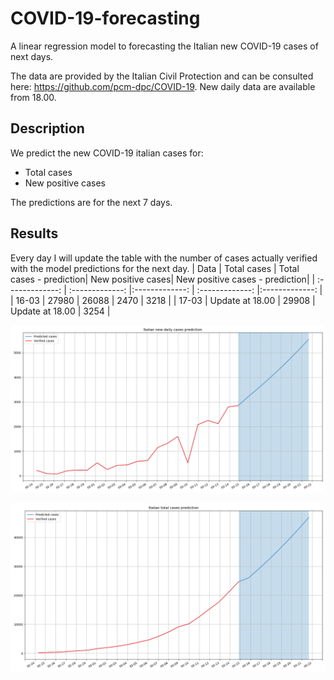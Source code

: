 # COVID-19-forecasting
A linear regression model to forecasting the Italian new COVID-19 cases of next days.

The data are provided by the Italian Civil Protection and can be consulted here: https://github.com/pcm-dpc/COVID-19.
New daily data are available from 18.00.

## Description
We predict the new COVID-19 italian cases for:
- Total cases
- New positive cases

The predictions are for the next 7 days.

## Results
Every day I will update the table with the number of cases actually verified with the model predictions for the next day.
| Data  | Total cases | Total cases - prediction| New positive cases| New positive cases - prediction|
| :-------------: | :-------------: |:-------------: | :-------------: |:-------------: |
| 16-03  | 27980 | 26088 | 2470  | 3218 |
| 17-03  | Update at 18.00 | 29908 | Update at 18.00  | 3254 |


![Italian daily cases](https://github.com/AlessandroMinervini/COVID-19-forecasting/blob/master/img/Italian%20new-daily%20cases%20prediction.png)

![Italian new-daily cases](https://github.com/AlessandroMinervini/COVID-19-forecasting/blob/master/img/Italian%20total%20cases%20prediction.png)

